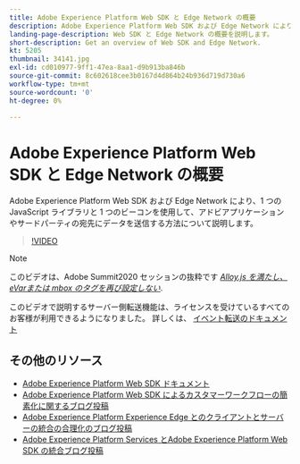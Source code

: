 ```yaml
---
title: Adobe Experience Platform Web SDK と Edge Network の概要
description: Adobe Experience Platform Web SDK および Edge Network により、1 つの JavaScript ライブラリと 1 つのビーコンを使用して、アドビアプリケーションやサードパーティの宛先にデータを送信する方法について説明します。
landing-page-description: Web SDK と Edge Network の概要を説明します。
short-description: Get an overview of Web SDK and Edge Network.
kt: 5205
thumbnail: 34141.jpg
exl-id: cd010977-9ff1-47ea-8aa1-d9b913ba846b
source-git-commit: 8c602618cee3b0167d4d864b24b936d719d730a6
workflow-type: tm+mt
source-wordcount: '0'
ht-degree: 0%

---
```


# Adobe Experience Platform Web SDK と Edge Network の概要

Adobe Experience Platform Web SDK および Edge Network により、1 つの JavaScript ライブラリと 1 つのビーコンを使用して、アドビアプリケーションやサードパーティの宛先にデータを送信する方法について説明します。

>[!VIDEO](https://video.tv.adobe.com/v/34141?quality=12&learn=on)

>[!NOTE]
>
>このビデオは、Adobe Summit2020 セッションの抜粋です *[Alloy.js を満たし、eVarまたは mbox のタグを再び設定しない](https://business.adobe.com/summit/2020/with-alloy-js-never-tag-for-an-evar-or-mbox-again.html)*.
>
>このビデオで説明するサーバー側転送機能は、ライセンスを受けているすべてのお客様が利用できるようになりました。 詳しくは、 [イベント転送のドキュメント](https://experienceleague.adobe.com/docs/experience-platform/tags/event-forwarding/overview.html)

## その他のリソース

* [Adobe Experience Platform Web SDK ドキュメント](https://experienceleague.adobe.com/docs/experience-platform/edge/home.html?lang=ja)
* [Adobe Experience Platform Web SDK によるカスタマーワークフローの簡素化に関するブログ投稿](https://medium.com/adobetech/simplifying-customer-workflows-with-adobe-experience-platform-web-sdk-4e54fe134f4a)
* [Adobe Experience Platform Experience Edge とのクライアントとサーバーの統合の合理化のブログ投稿](https://medium.com/adobetech/streamlining-client-server-integrations-with-adobe-experience-platform-experience-edge-1caaef887172)
* [Adobe Experience Platform Services とAdobe Experience Platform Web SDK の統合ブログ投稿](https://medium.com/adobetech/unify-your-adobe-experience-platform-services-with-adobe-experience-platform-web-sdk-75cf6851a9fc)
